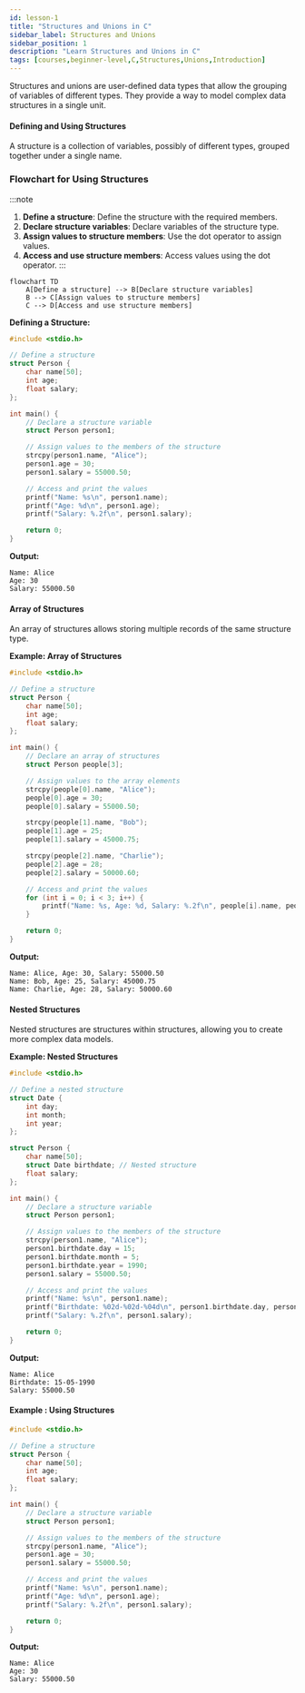 ```yaml
---
id: lesson-1
title: "Structures and Unions in C"
sidebar_label: Structures and Unions
sidebar_position: 1
description: "Learn Structures and Unions in C"
tags: [courses,beginner-level,C,Structures,Unions,Introduction]
---  
```



Structures and unions are user-defined data types that allow the grouping of variables of different types. They provide a way to model complex data structures in a single unit.

#### Defining and Using Structures

A structure is a collection of variables, possibly of different types, grouped together under a single name.

### Flowchart for Using Structures
:::note
1. **Define a structure**: Define the structure with the required members.
2. **Declare structure variables**: Declare variables of the structure type.
3. **Assign values to structure members**: Use the dot operator to assign values.
4. **Access and use structure members**: Access values using the dot operator.
:::


```mermaid
flowchart TD
    A[Define a structure] --> B[Declare structure variables]
    B --> C[Assign values to structure members]
    C --> D[Access and use structure members]
```


**Defining a Structure:**

```c
#include <stdio.h>

// Define a structure
struct Person {
    char name[50];
    int age;
    float salary;
};

int main() {
    // Declare a structure variable
    struct Person person1;

    // Assign values to the members of the structure
    strcpy(person1.name, "Alice");
    person1.age = 30;
    person1.salary = 55000.50;

    // Access and print the values
    printf("Name: %s\n", person1.name);
    printf("Age: %d\n", person1.age);
    printf("Salary: %.2f\n", person1.salary);

    return 0;
}
```

**Output:**

```
Name: Alice
Age: 30
Salary: 55000.50
```

#### Array of Structures

An array of structures allows storing multiple records of the same structure type.

**Example: Array of Structures**

```c
#include <stdio.h>

// Define a structure
struct Person {
    char name[50];
    int age;
    float salary;
};

int main() {
    // Declare an array of structures
    struct Person people[3];

    // Assign values to the array elements
    strcpy(people[0].name, "Alice");
    people[0].age = 30;
    people[0].salary = 55000.50;

    strcpy(people[1].name, "Bob");
    people[1].age = 25;
    people[1].salary = 45000.75;

    strcpy(people[2].name, "Charlie");
    people[2].age = 28;
    people[2].salary = 50000.60;

    // Access and print the values
    for (int i = 0; i < 3; i++) {
        printf("Name: %s, Age: %d, Salary: %.2f\n", people[i].name, people[i].age, people[i].salary);
    }

    return 0;
}
```

**Output:**

```
Name: Alice, Age: 30, Salary: 55000.50
Name: Bob, Age: 25, Salary: 45000.75
Name: Charlie, Age: 28, Salary: 50000.60
```

#### Nested Structures

Nested structures are structures within structures, allowing you to create more complex data models.

**Example: Nested Structures**

```c
#include <stdio.h>

// Define a nested structure
struct Date {
    int day;
    int month;
    int year;
};

struct Person {
    char name[50];
    struct Date birthdate; // Nested structure
    float salary;
};

int main() {
    // Declare a structure variable
    struct Person person1;

    // Assign values to the members of the structure
    strcpy(person1.name, "Alice");
    person1.birthdate.day = 15;
    person1.birthdate.month = 5;
    person1.birthdate.year = 1990;
    person1.salary = 55000.50;

    // Access and print the values
    printf("Name: %s\n", person1.name);
    printf("Birthdate: %02d-%02d-%04d\n", person1.birthdate.day, person1.birthdate.month, person1.birthdate.year);
    printf("Salary: %.2f\n", person1.salary);

    return 0;
}
```

**Output:**

```
Name: Alice
Birthdate: 15-05-1990
Salary: 55000.50
```


#### Example : Using Structures

```c
#include <stdio.h>

// Define a structure
struct Person {
    char name[50];
    int age;
    float salary;
};

int main() {
    // Declare a structure variable
    struct Person person1;

    // Assign values to the members of the structure
    strcpy(person1.name, "Alice");
    person1.age = 30;
    person1.salary = 55000.50;

    // Access and print the values
    printf("Name: %s\n", person1.name);
    printf("Age: %d\n", person1.age);
    printf("Salary: %.2f\n", person1.salary);

    return 0;
}
```
 

**Output:**

```
Name: Alice
Age: 30
Salary: 55000.50
```